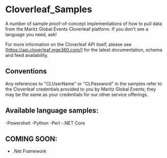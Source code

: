 # Cloverleaf_Samples
A number of sample proof-of-concept implementations of how to pull data from the Maritz Global Events Cloverleaf platform.  If you don't see a language you need, ask!

For more information on the Cloverleaf API itself, please see [https://api.cloverleaf.mge360.com/] for the latest documentation, schema and feed availability.

## Conventions
Any references to "CLUserName" or "CLPassword" in the samples refer to the Cloverleaf credentials provided to you by Maritz Global Events; they may be the same as your credentials for our other service offerings.

## Available language samples:
-Powershell
-Python
-Perl
-.NET Core

## COMING SOON:
- .Net Framework